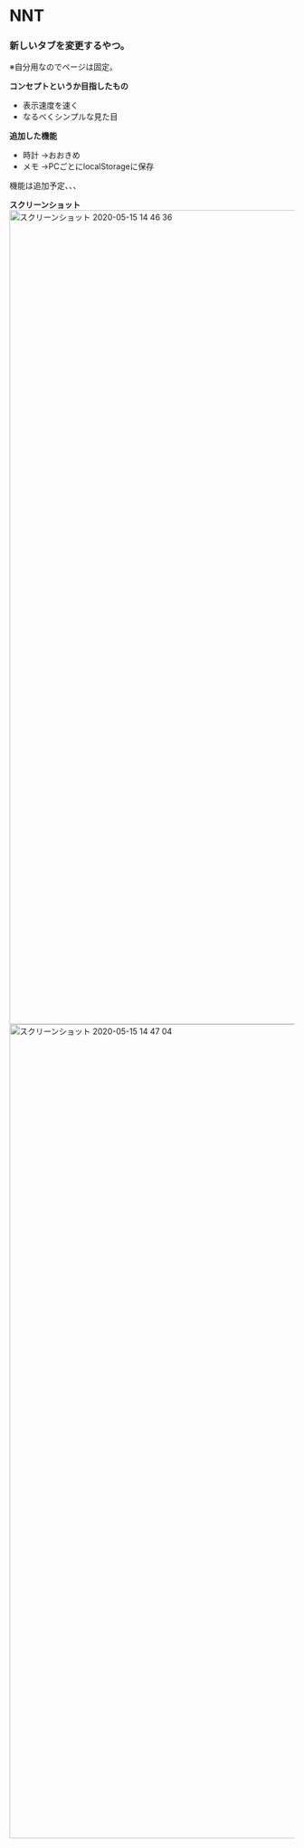 # NNT


### 新しいタブを変更するやつ。
※自分用なのでページは固定。

**コンセプトというか目指したもの**
 - 表示速度を速く
 - なるべくシンプルな見た目
 
**追加した機能**
 - 時計 →おおきめ
 - メモ →PCごとにlocalStorageに保存
 
 機能は追加予定、、、

**スクリーンショット**
<img width="1440" alt="スクリーンショット 2020-05-15 14 46 36" src="https://user-images.githubusercontent.com/65275342/82016098-34605280-96bb-11ea-9367-8e63e623f5d5.png">
<img width="1440" alt="スクリーンショット 2020-05-15 14 47 04" src="https://user-images.githubusercontent.com/65275342/82016102-375b4300-96bb-11ea-9467-e97678e90b74.png">
